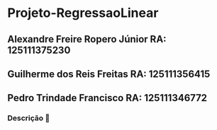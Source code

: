 # Projeto-RegressaoLinear

## Alexandre Freire Ropero Júnior RA: 125111375230
## Guilherme dos Reis Freitas RA: 125111356415
## Pedro Trindade Francisco RA: 125111346772

### Descrição :page_with_curl:

